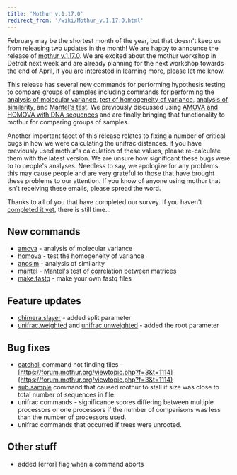 ```yaml
---
title: 'Mothur v.1.17.0'
redirect_from: '/wiki/Mothur_v.1.17.0.html'
---
```

February may be the shortest month of the year, but that doesn\'t keep
us from releasing two updates in the month! We are happy to announce the
release of [mothur v.1.17.0](mothur_v.1.17.0). We are excited
about the mothur workshop in Detroit next week and are already planning
for the next workshop towards the end of April, if you are interested in
learning more, please let me know.

This release has several new commands for performing hypothesis testing
to compare groups of samples including commands for performing the [
analysis of molecular variance](amova), [ test of homogeneity
of variance](homova), [ analysis of
similarity](anosim), and [ Mantel\'s
test](mantel). We previously discussed using [AMOVA and
HOMOVA with DNA sequences](https://www.ncbi.nlm.nih.gov/pubmed/18239608)
and are finally bringing that functionality to mothur for comparing
groups of samples.

Another important facet of this release relates to fixing a number of
critical bugs in how we were calculating the unifrac distances. If you
have previously used mothur\'s calculation of these values, please
re-calculate them with the latest version. We are unsure how significant
these bugs were to to people\'s analyses. Needless to say, we apologize
for any problems this may cause people and are very grateful to those
that have brought these problems to our attention. If you know of anyone
using mothur that isn\'t receiving these emails, please spread the word.

Thanks to all of you that have completed our survey. If you haven\'t
[completed it
yet](https://www.mothur.org/limesurvey/index.php?sid=13611&lang=en),
there is still time\...

## New commands

-   [amova](amova) - analysis of molecular variance
-   [homova](homova) - test the homogeneity of variance
-   [anosim](anosim) - analysis of similarity
-   [mantel](mantel) - Mantel\'s test of correlation between
    matrices
-   [make.fastq](make.fastq) - make your own fastq files

## Feature updates

-   [chimera.slayer](chimera.slayer) - added split parameter
-   [unifrac.weighted](unifrac.weighted) and
    [unifrac.unweighted](unifrac.unweighted) - added the root
    parameter

## Bug fixes

-   [catchall](catchall) command not finding files -
    [https://forum.mothur.org/viewtopic.php?f=3&t=1114](https://forum.mothur.org/viewtopic.php?f=3&t=1114)
-   [sub.sample](sub.sample) command that caused mothur to
    stall if size was close to total number of sequences in file.
-   unifrac commands - significance scores differing between multiple
    processors or one processors if the number of comparisons was less
    than the number of processors used.
-   unifrac commands that occurred if trees were unrooted.

## Other stuff

-   added \[error\] flag when a command aborts
